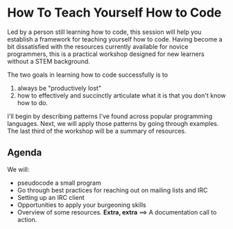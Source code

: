 How To Teach Yourself How to Code
=================================

Led by a person still learning how to code, this session will help you establish a framework for teaching yourself how to code. Having become a bit dissatisfied with the resources currently available for novice programmers, this is a practical workshop designed for new learners without a STEM background.

The two goals in learning how to code successfully is to 
1. always be "productively lost"
2. how to effectively and succinctly articulate what it is that you don't know how to do.

I'll begin by describing patterns I've found across popular programming languages. Next, we will apply those patterns by going through examples. The last third of the workshop will be a summary of resources.

## Agenda 

We will:

* pseudocode a small program 
* Go through best practices for reaching out on mailing lists and IRC
* Setting up an IRC client
* Opportunities to apply your burgeoning skills 
* Overview of some resources. 
**Extra, extra** ==> A documentation call to action.
